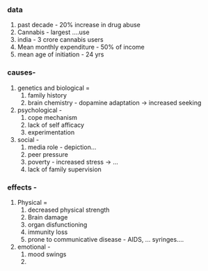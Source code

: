 ### data
1. past decade - 20% increase in drug abuse
2. Cannabis - largest ....use
3. india - 3 crore cannabis users
4. Mean monthly expenditure - 50% of income
5. mean age of initiation -  24 yrs

### causes- 
1. genetics and biological = 
	1. family history
	2. brain chemistry - dopamine adaptation -> increased seeking
2. psychological  - 
	1. cope mechanism
	2. lack of self afficacy
	3. experimentation
3. social - 
	1. media role - depiction...
	2. peer pressure
	3. poverty - increased stress -> ...
	4. lack of family supervision 
### effects - 
1. Physical = 
	1. decreased physical strength
	2. Brain damage
	3. organ disfunctioning
	4. immunity loss
	5. prone to communicative disease - AIDS, ... syringes....
2. emotional - 
	1. mood swings
	2. 